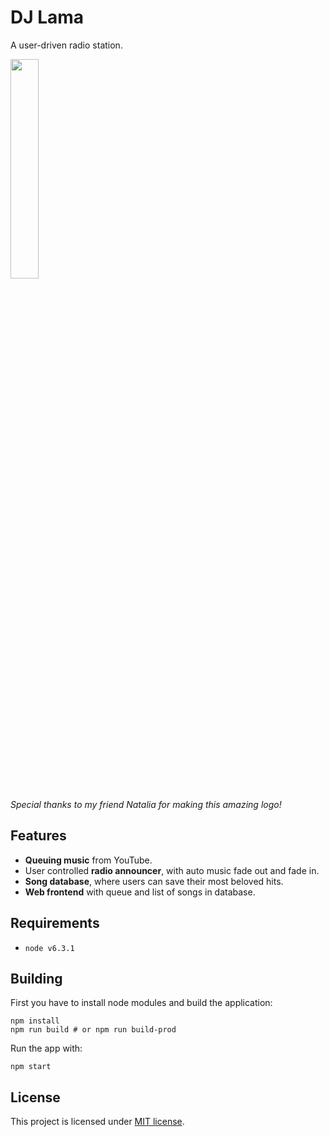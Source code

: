 # DJ Lama
A user-driven radio station.

<img src="https://cdn.rawgit.com/Deseteral/dj-lama/master/src/public/resources/logo.svg" width="30%" height="30%">

*Special thanks to my friend Natalia for making this amazing logo!*

## Features
* **Queuing music** from YouTube.
* User controlled **radio announcer**, with auto music fade out and fade in.
* **Song database**, where users can save their most beloved hits.
* **Web frontend** with queue and list of songs in database.

## Requirements
* `node v6.3.1`

## Building
First you have to install node modules and build the application:
```
npm install
npm run build # or npm run build-prod
```

Run the app with:
```
npm start
```

## License
This project is licensed under [MIT license](LICENSE).

